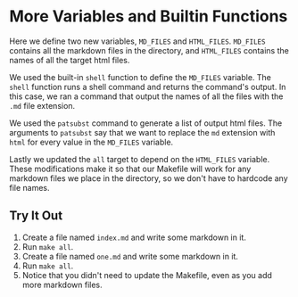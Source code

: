 # More Variables and Builtin Functions

Here we define two new variables, `MD_FILES` and `HTML_FILES`. `MD_FILES`
contains all the markdown files in the directory, and `HTML_FILES` contains the
names of all the target html files.

We used the built-in `shell` function to define the `MD_FILES` variable. The
`shell` function runs a shell command and returns the command's output. In this
case, we ran a command that output the names of all the files with the `.md`
file extension.

We used the `patsubst` command to generate a list of output html files. The
arguments to `patsubst` say that we want to replace the `md` extension with
`html` for every value in the `MD_FILES` variable.

Lastly we updated the `all` target to depend on the `HTML_FILES` variable. These
modifications make it so that our Makefile will work for any markdown files we
place in the directory, so we don't have to hardcode any file names.

## Try It Out

1. Create a file named `index.md` and write some markdown in it.
1. Run `make all`.
1. Create a file named `one.md` and write some markdown in it.
1. Run `make all`.
1. Notice that you didn't need to update the Makefile, even as you add more
   markdown files.
